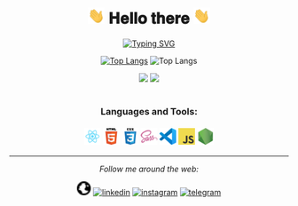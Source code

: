 <div align="center">

<h1>
<img src="https://github.com/ABSphreak/ABSphreak/blob/master/gifs/Hi.gif" width="30">
𝐇𝐞𝐥𝐥𝐨 𝐭𝐡𝐞𝐫𝐞
<img src="https://github.com/ABSphreak/ABSphreak/blob/master/gifs/Hi.gif" width="30">
</h1>
</div>

<div align="center" width="50">

<a href="https://git.io/typing-svg"><img src="https://readme-typing-svg.herokuapp.com?font=Oswald&size=30&duration=2000&pause=20&color=026C1B&background=FFFFFF00&center=true&multiline=true&width=330&height=110&lines=My+name+is+Yegor%F0%9F%98%87;I+am+Front-End+developer%F0%9F%98%85;Welcome+to+my+GitHub%F0%9F%98%8A" alt="Typing SVG" /></a>
</div>

<div align="center">

[![Top Langs](https://github-readme-stats.vercel.app/api/top-langs/?username=YegorBychkovsky&theme=dark&langs_count=10&hide=shell,html)](https://github.com/anuraghazra/github-readme-stats)
![Top Langs](https://github-readme-stats.vercel.app/api/top-langs/?username=YegorBychkovsky&layout=compact&size_weight=0&count_weight=0.5&hide=html,css,scss )


<img src="https://github-readme-stats.vercel.app/api?username=YegorBychkovsky&show_icons=true&line_height=45&include_all_commits=true" />

<img src="https://github-readme-stackoverflow.vercel.app/?userID=20122658"  />

</br>
</br>

<h3>
Languages and Tools:
</br>
</br>
<img alt="React" width="30px" src="https://raw.githubusercontent.com/github/explore/80688e429a7d4ef2fca1e82350fe8e3517d3494d/topics/react/react.png" />
<img alt="HTML5" width="30px" src="https://raw.githubusercontent.com/github/explore/80688e429a7d4ef2fca1e82350fe8e3517d3494d/topics/html/html.png" />
<img alt="CSS3" width="30px" src="https://raw.githubusercontent.com/github/explore/80688e429a7d4ef2fca1e82350fe8e3517d3494d/topics/css/css.png" />
<img alt="Sass" width=30px" src="https://raw.githubusercontent.com/github/explore/80688e429a7d4ef2fca1e82350fe8e3517d3494d/topics/sass/sass.png" />
<img alt="Visual Studio Code" width="30px" src="https://raw.githubusercontent.com/github/explore/80688e429a7d4ef2fca1e82350fe8e3517d3494d/topics/visual-studio-code/visual-studio-code.png" />
<img alt="JavaScript" width="30px" src="https://raw.githubusercontent.com/github/explore/80688e429a7d4ef2fca1e82350fe8e3517d3494d/topics/javascript/javascript.png" />
<img alt="Node.js" width="30px" src="https://raw.githubusercontent.com/github/explore/80688e429a7d4ef2fca1e82350fe8e3517d3494d/topics/nodejs/nodejs.png" />
</h3>


---

<i>Follow me around the web:</i><br>

<a href="https://www.upwork.com/freelancers/~01bcb4bf94b3e0022d?p=1575144948430360576"><img src="https://raw.githubusercontent.com/iconic/open-iconic/master/svg/globe.svg" width="25" alt="UpWork"></a>
<a href="https://www.instagram.com/absphreak" target="_blank"><img src="https://cdn.jsdelivr.net/npm/simple-icons@v3/icons/linkedin.svg" width="25" alt="linkedin"></a>
<a href="https://www.instagram.com/ye_gor_/"><img src="https://cdn.jsdelivr.net/npm/simple-icons@v3/icons/instagram.svg" width="25" alt="instagram"></a>
<a href="https://t.me/yyyeeegorr"><img src="https://upload.wikimedia.org/wikipedia/commons/e/ef/Telegram_X_2019_Logo.svg" alt="telegram" width="25" ></a>
